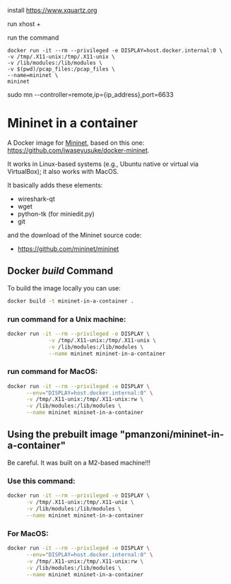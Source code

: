 

install https://www.xquartz.org

run xhost +

run the command 
```
docker run -it --rm --privileged -e DISPLAY=host.docker.internal:0 \
-v /tmp/.X11-unix:/tmp/.X11-unix \
-v /lib/modules:/lib/modules \
-v $(pwd)/pcap_files:/pcap_files \
--name=mininet \
mininet
```

 sudo mn --controller=remote,ip={ip_address},port=6633



# Mininet in a container

A Docker image for [Mininet](http://mininet.org/), based on this one: https://github.com/iwaseyusuke/docker-mininet.

It works in Linux-based systems (e.g., Ubuntu native or virtual via VirtualBox); it also works with MacOS.

It basically adds these elements:
* wireshark-qt
* wget
* python-tk (for miniedit.py)
* git

and the download of the Mininet source code:
* https://github.com/mininet/mininet


## Docker *build* Command
To build the image locally you can use:

```bash
docker build -t mininet-in-a-container . 
```

### run command for a Unix machine:
```bash
docker run -it --rm --privileged -e DISPLAY \
             -v /tmp/.X11-unix:/tmp/.X11-unix \
             -v /lib/modules:/lib/modules \
             --name mininet mininet-in-a-container
```

### run command for MacOS: 
```bash
docker run -it --rm --privileged -e DISPLAY \
      --env="DISPLAY=host.docker.internal:0" \
      -v /tmp/.X11-unix:/tmp/.X11-unix:rw \
      -v /lib/modules:/lib/modules \
      --name mininet mininet-in-a-container
```




## Using the prebuilt image "pmanzoni/mininet-in-a-container"
Be careful. It was built on a M2-based machine!!!


### Use this command:
```bash
docker run -it --rm --privileged -e DISPLAY \
      -v /tmp/.X11-unix:/tmp/.X11-unix \
      -v /lib/modules:/lib/modules \
      --name mininet mininet-in-a-container
```

### For MacOS: 
```bash
docker run -it --rm --privileged -e DISPLAY \
      --env="DISPLAY=host.docker.internal:0" \
      -v /tmp/.X11-unix:/tmp/.X11-unix:rw \
      -v /lib/modules:/lib/modules \
      --name mininet mininet-in-a-container
```


